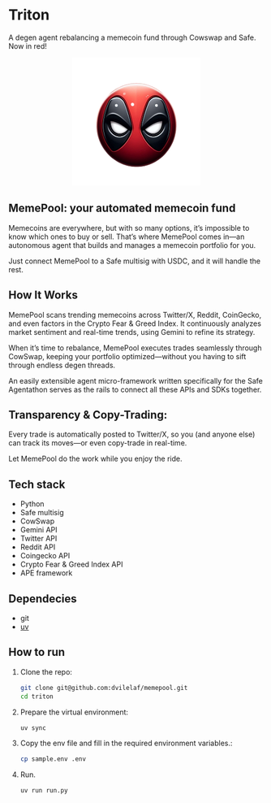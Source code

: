 # Triton

A degen agent rebalancing a memecoin fund through Cowswap and Safe. Now in red!

<p align="center">
  <img width="50%" src="images/memepool.png">
</p>

## MemePool: your automated memecoin fund

Memecoins are everywhere, but with so many options, it’s impossible to know which ones to buy or sell. That’s where MemePool comes in—an autonomous agent that builds and manages a memecoin portfolio for you.

Just connect MemePool to a Safe multisig with USDC, and it will handle the rest.

## How It Works

MemePool scans trending memecoins across Twitter/X, Reddit, CoinGecko, and even factors in the Crypto Fear & Greed Index. It continuously analyzes market sentiment and real-time trends, using Gemini to refine its strategy.

When it’s time to rebalance, MemePool executes trades seamlessly through CowSwap, keeping your portfolio optimized—without you having to sift through endless degen threads.

An easily extensible agent micro-framework written specifically for the Safe Agentathon serves as the rails to connect all these APIs and SDKs together.


## Transparency & Copy-Trading:

Every trade is automatically posted to Twitter/X, so you (and anyone else) can track its moves—or even copy-trade in real-time.

Let MemePool do the work while you enjoy the ride.

## Tech stack

* Python
* Safe multisig
* CowSwap
* Gemini API
* Twitter API
* Reddit API
* Coingecko API
* Crypto Fear & Greed Index API
* APE framework


## Dependecies

* git
* [uv](https://docs.astral.sh/uv/)


## How to run

1. Clone the repo:

    ```bash
    git clone git@github.com:dvilelaf/memepool.git
    cd triton
    ```

2. Prepare the virtual environment:

    ```bash
    uv sync
    ```

3. Copy the env file and fill in the required environment variables.:

    ```bash
    cp sample.env .env
    ```

4. Run.

    ```bash
    uv run run.py
    ```